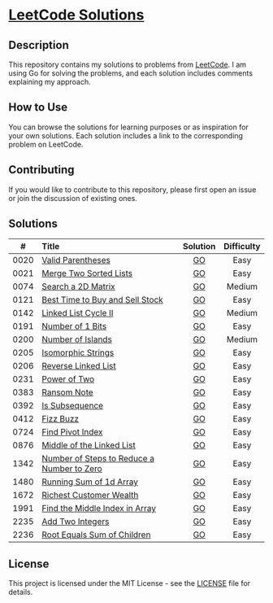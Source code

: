# [LeetCode Solutions](https://github.com/sdimon13/leetCode)

## Description

This repository contains my solutions to problems from [LeetCode](https://leetcode.com/). I am using Go for solving the
problems, and each solution includes comments explaining my approach.

## How to Use

You can browse the solutions for learning purposes or as inspiration for your own solutions. Each solution includes a
link to the corresponding problem on LeetCode.

## Contributing

If you would like to contribute to this repository, please first open an issue or join the discussion of existing ones.

## Solutions

|  #   | Title                                                                                                                                                        |                          Solution                           | Difficulty |
|:----:|:-------------------------------------------------------------------------------------------------------------------------------------------------------------|:-----------------------------------------------------------:|:----------:|
| 0020 | [Valid Parentheses](https://leetcode.com/problems/valid-parentheses/)                                                                                        |             [GO](algorithms/valid-parentheses)              |    Easy    |
| 0021 | [Merge Two Sorted Lists](https://leetcode.com/problems/merge-two-sorted-lists/)                                                                              |           [GO](algorithms/merge-two-sorted-lists)           |    Easy    |
| 0074 | [Search a 2D Matrix](https://leetcode.com/problems/search-a-2d-matrix/)                                                                                      |             [GO](algorithms/search-a-2d-matrix)             |   Medium   |
| 0121 | [Best Time to Buy and Sell Stock](https://leetcode.com/problems/best-time-to-buy-and-sell-stock/)                                                            |      [GO](algorithms/best-time-to-buy-and-sell-stock)       |    Easy    |
| 0142 | [Linked List Cycle II](https://leetcode.com/problems/linked-list-cycle-ii/)                                                                                  |            [GO](algorithms/linked-list-cycle-ii)            |   Medium   |
| 0191 | [Number of 1 Bits](https://leetcode.com/problems/number-of-1-bits/)                                                                                          |              [GO](algorithms/number-of-1-bits)              |    Easy    |
| 0200 | [Number of Islands](https://leetcode.com/problems/number-of-islands/)                                                                                        |             [GO](algorithms/number-of-islands)              |   Medium   |
| 0205 | [Isomorphic Strings](https://leetcode.com/problems/isomorphic-strings/)                                                                                      |             [GO](algorithms/isomorphic-strings)             |    Easy    |
| 0206 | [Reverse Linked List](https://leetcode.com/problems/reverse-linked-list/)                                                                                    |            [GO](algorithms/reverse-linked-list)             |    Easy    |
| 0231 | [Power of Two](https://leetcode.com/problems/power-of-two/)                                                                                                  |                [GO](algorithms/power-of-two)                |    Easy    |
| 0383 | [Ransom Note](https://leetcode.com/problems/ransom-note/)                                                                                                    |                [GO](algorithms/ransom-note)                 |    Easy    |
| 0392 | [Is Subsequence](https://leetcode.com/problems/is-subsequence/)                                                                                              |               [GO](algorithms/is-subsequence)               |    Easy    |
| 0412 | [Fizz Buzz](https://leetcode.com/problems/fizz-buzz/)                                                                                                        |                 [GO](algorithms/fizz-buzz)                  |    Easy    |
| 0724 | [Find Pivot Index](https://leetcode.com/problems/find-pivot-index/)                                                                                          |              [GO](algorithms/find-pivot-index)              |    Easy    |
| 0876 | [Middle of the Linked List](https://leetcode.com/problems/middle-of-the-linked-list/)                                                                        |         [GO](algorithms/middle-of-the-linked-list)          |    Easy    |
| 1342 | [Number of Steps to Reduce a Number to Zero](https://leetcode.com/problems/number-of-steps-to-reduce-a-number-to-zero/)                                      | [GO](algorithms/number-of-steps-to-reduce-a-number-to-zero) |    Easy    |
| 1480 | [Running Sum of 1d Array](https://leetcode.com/problems/running-sum-of-1d-array/)                                                                            |          [GO](algorithms/running-sum-of-1-d-array)          |    Easy    |
| 1672 | [Richest Customer Wealth](https://leetcode.com/problems/richest-customer-wealth/)                                                                            |          [GO](algorithms/richest-customer-wealth)           |    Easy    |
| 1991 | [Find the Middle Index in Array](https://leetcode.com/problems/find-the-middle-index-in-array/)                                                              |       [GO](algorithms/find-the-middle-index-in-array)       |    Easy    |
| 2235 | [Add Two Integers](https://leetcode.com/problems/add-two-integers/)                                                                                          |              [GO](algorithms/add-two-integers)              |    Easy    |
| 2236 | [Root Equals Sum of Children](https://leetcode.com/problems/root-equals-sum-of-children/)                                                                    |        [GO](algorithms/root-equals-sum-of-children)         |    Easy    |

## License

This project is licensed under the MIT License - see the [LICENSE](LICENSE) file for details.